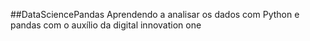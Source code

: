 ##DataSciencePandas
Aprendendo a analisar os dados com Python e pandas com o auxílio da digital innovation one
